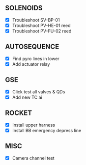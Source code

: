 ## SOLENOIDS

- [x] Troubleshoot SV-BP-01
- [x] Troubleshoot PV-HE-01 reed
- [x] Troubleshoot PV-FU-02 reed

## AUTOSEQUENCE

- [x] Find pyro lines in lower
- [x] Add actuator relay

## GSE

- [x] Click test all valves & QDs
- [x] Add new TC ai

## ROCKET

- [x] Install upper harness
- [x] Install BB emergency depress line

## MISC

- [x] Camera channel test
